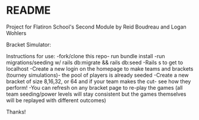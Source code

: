 # README
Project for Flatiron School's Second Module by Reid Boudreau and Logan Wohlers

Bracket Simulator:

Instructions for use: 
-fork/clone this repo- run bundle install 
-run migrations/seeding w/ rails db:migrate && rails db:seed
-Rails s to get to localhost
-Create a new login on the homepage to make teams and brackets (tourney simulations)- the pool of players is already seeded
-Create a new bracket of size 8,16,32, or 64 and if your team makes the cut- see how they perform!
-You can refresh on any bracket page to re-play the games (all team seeding/power levels will stay consistent but the games themselves will be replayed with different outcomes)

Thanks!


